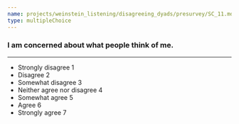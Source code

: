 ```yaml
---
name: projects/weinstein_listening/disagreeing_dyads/presurvey/SC_11.md
type: multipleChoice
---
```


### I am concerned about what people think of me.

---

- Strongly disagree 1
- Disagree 2
- Somewhat disagree 3
- Neither agree nor disagree 4
- Somewhat agree 5
- Agree 6
- Strongly agree 7
